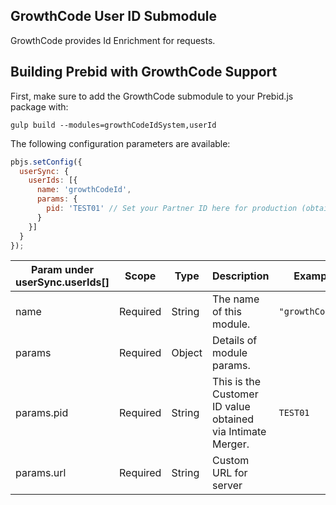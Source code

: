 ## GrowthCode User ID Submodule

GrowthCode provides Id Enrichment for requests. 

## Building Prebid with GrowthCode Support

First, make sure to add the GrowthCode submodule to your Prebid.js package with:

```
gulp build --modules=growthCodeIdSystem,userId
```

The following configuration parameters are available:

```javascript
pbjs.setConfig({
  userSync: {
    userIds: [{
      name: 'growthCodeId',
      params: {
        pid: 'TEST01' // Set your Partner ID here for production (obtain from Growthcode)
      }
    }]
  }
});
```

| Param under userSync.userIds[] | Scope | Type   | Description | Example          |
|--------------------------------| --- |--------| --- |------------------|
| name                           | Required | String | The name of this module. | `"growthCodeId"` |
| params                         | Required | Object | Details of module params. |                  |
| params.pid                     | Required | String | This is the Customer ID value obtained via Intimate Merger. | `TEST01`         |
| params.url | Required | String | Custom URL for server | |
